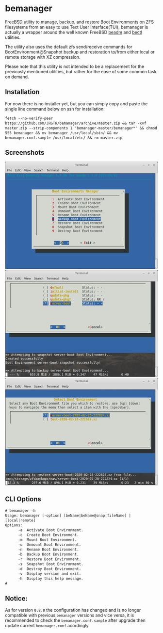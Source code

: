 # bemanager

FreeBSD utility to manage, backup, and restore Boot Environments on ZFS filesystems from an easy to use Text User Interface(TUI), bemanager is actually a wrapper around the well known FreeBSD [beadm](https://www.freebsd.org/cgi/man.cgi?query=beadm) and [bectl](https://www.freebsd.org/cgi/man.cgi?query=bectl) utilities.

The utility also uses the default zfs send/receive commands for BootEnvironment@Snapshot backup and restoration to/from either local or remote storage with XZ compression.

Please note that this utility is not intended to be a replacement for the previously mentioned utilities, but rather for the ease of some common task on demand.


## Installation

For now there is no installer yet, but you can simply copy and paste the single line command below on ssh for installation:

```
fetch --no-verify-peer https://github.com/JRGTH/bemanager/archive/master.zip && tar -xvf master.zip --strip-components 1 'bemanager-master/bemanager*' && chmod 555 bemanager && mv bemanager /usr/local/sbin/ && mv bemanager.conf.sample /usr/local/etc/ && rm master.zip
```

## Screenshots

![Bemanager Menu TUI](/docs/images/Bemanager_Menu_TUI.png)
![Bemanager Bootenv Backup](/docs/images/Bemanager_Bootenv_Backup.png)
![Bemanager Bootenv Restore](/docs/images/Bemanager_Bootenv_Restore.png)


## CLI Options

```
# bemanager -h
Usage: bemanager [-option] [beName|beName@snap|fileName] | [local|remote]
Options:
      -a  Activate Boot Environment.
      -c  Create Boot Environment.
      -m  Mount Boot Environment.
      -u  Unmount Boot Environment.
      -n  Rename Boot Environment.
      -b  Backup Boot Environment.
      -r  Restore Boot Environment.
      -s  Snapshot Boot Environment.
      -d  Destroy Boot Environment.
      -v  Display version and exit.
      -h  Display this help message.
#
```

## Notice:
As for version `0.8.0` the configuration has changed and is no longer compatible with previous `bemanager` versions and vice versa, it is recommended to check the `bemanager.conf.sample` after upgrade then update current `bemanager.conf` acordingly.
